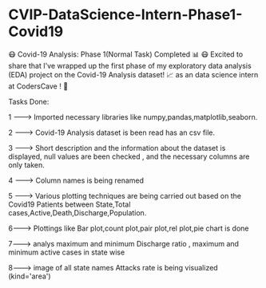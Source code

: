 # CVIP-DataScience-Intern-Phase1-Covid19


😷 Covid-19 Analysis: Phase 1(Normal Task)  Completed 📊
😷 Excited to share that I've wrapped up the first phase of my exploratory data analysis (EDA) project on the Covid-19 Analysis dataset! 📈 as an data science intern at CodersCave ! 🚀


Tasks Done:

1 ---> Imported necessary libraries like numpy,pandas,matplotlib,seaborn.

2 ---> Covid-19 Analysis dataset is been read has an csv file.

3 ---> Short description and the information about the dataset is displayed, null values are been checked , and the necessary columns are only taken.

4 ---> Column names is being renamed

5 ---> Various plotting techniques are being carried out based on the Covid19 Patients between State,Total cases,Active,Death,Discharge,Population.


6---> Plottings like Bar plot,count plot,pair plot,rel plot,pie chart is done

7---> analys maximum and minimum Discharge ratio , maximum and minimum active cases in state wise

8---> image of all state names Attacks rate is being visualized  (kind='area')
